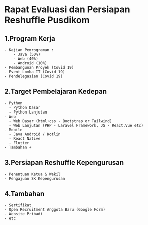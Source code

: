 # **Rapat Evaluasi dan Persiapan Reshuffle Pusdikom**

## 1.Program Kerja
    - Kajian Pemrograman : 
        - Java (50%)
        - Web (40%)
        - Android (10%)
    - Pembangunan Proyek (Covid 19)
    - Event Lomba IT (Covid 19)
    - Pendelegasian (Covid 19)

## 2.Target Pembelajaran Kedepan
    - Python 
      - Python Dasar
      - Python Lanjutan
    - Web
      - Web Dasar (html+css - Bootstrap or Tailwind) 
      - Web Lanjutan (PHP - Laravel Framework, JS - React,Vue etc)
    - Mobile
      - Java Android / Kotlin
      - React Native
      - Flutter
    - Tambahan +
  
## 3.Persiapan Reshuffle Kepengurusan
    - Penentuan Ketua & Wakil
    - Pengajuan SK Kepengurusan

## 4.Tambahan
    - Sertifikat
    - Open Recruitment Anggota Baru (Google Form)
    - Website Pribadi 
    - etc
